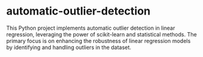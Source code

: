 # automatic-outlier-detection
This Python project implements automatic outlier detection in linear regression, leveraging the power of scikit-learn and statistical methods. The primary focus is on enhancing the robustness of linear regression models by identifying and handling outliers in the dataset.
